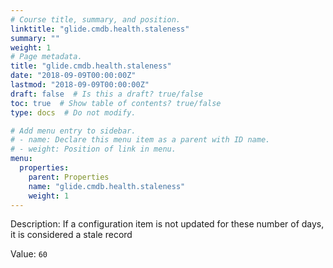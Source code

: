 ```yaml
---
# Course title, summary, and position.
linktitle: "glide.cmdb.health.staleness"
summary: ""
weight: 1
# Page metadata.
title: "glide.cmdb.health.staleness"
date: "2018-09-09T00:00:00Z"
lastmod: "2018-09-09T00:00:00Z"
draft: false  # Is this a draft? true/false
toc: true  # Show table of contents? true/false
type: docs  # Do not modify.

# Add menu entry to sidebar.
# - name: Declare this menu item as a parent with ID name.
# - weight: Position of link in menu.
menu:
  properties:
    parent: Properties
    name: "glide.cmdb.health.staleness"
    weight: 1
---
```


Description: If a configuration item is not updated for these number of days, it is considered a stale record


Value: `60`